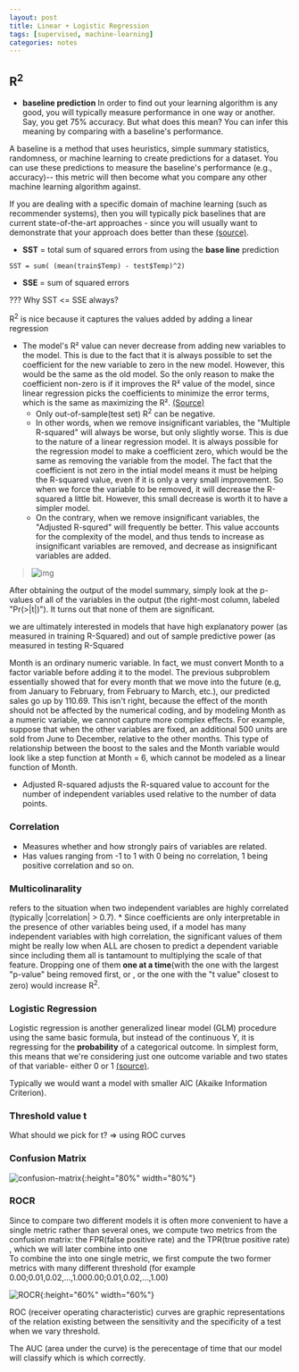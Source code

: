 ```yaml
---
layout: post
title: Linear + Logistic Regression
tags: [supervised, machine-learning]
categories: notes
---
```


## R<sup>2</sup>

* **baseline prediction** In order to find out your learning algorithm is any good, you will typically measure performance in one way or another. Say, you get 75% accuracy. But what does this mean? You can infer this meaning by comparing with a baseline's performance. 

A baseline is a method that uses heuristics, simple summary statistics, randomness, or machine learning to create predictions for a dataset. You can use these predictions to measure the baseline's performance (e.g., accuracy)-- this metric will then become what you compare any other machine learning algorithm against.

If you are dealing with a specific domain of machine learning (such as recommender systems), then you will typically pick baselines that are current state-of-the-art approaches - since you will usually want to demonstrate that your approach does better than these [(source)][3].

* **SST** = total sum of squared errors
from using the **base line** prediction

```
SST = sum( (mean(train$Temp) - test$Temp)^2)
```

* **SSE** = sum of squared errors

??? Why SST <= SSE always? 

R<sup>2</sup> is nice because it captures the values added by adding a linear regression
 
* The model's R² value can never decrease from adding new variables to the model. This is due to the fact that it is always possible to set the coefficient for the new variable to zero in the new model. However, this would be the same as the old model. So the only reason to make the coefficient non-zero is if it improves the R² value of the model, since linear regression picks the coefficients to minimize the error terms, which is the same as maximizing the R². [(Source)][1]
    * Only out-of-sample(test set) R<sup>2</sup> can be negative.
    * In other words, when we remove insignificant variables, the "Multiple R-squared" will always be worse, but only slightly worse. This is due to the nature of a linear regression model. It is always possible for the regression model to make a coefficient zero, which would be the same as removing the variable from the model. The fact that the coefficient is not zero in the intial model means it must be helping the R-squared value, even if it is only a very small improvement. So when we force the variable to be removed, it will decrease the R-squared a little bit. However, this small decrease is worth it to have a simpler model.
    * On the contrary, when we remove insignificant variables, the "Adjusted R-squred" will frequently be better. This value accounts for the complexity of the model, and thus tends to increase as insignificant variables are removed, and decrease as insignificant variables are added.
> ![img](../../img/post-img/supervised/linear-reg/1.png)

After obtaining the output of the model summary, simply look at the p-values of all of the variables in the output (the right-most column, labeled "Pr(>|t|)"). It turns out that none of them are significant.

 we are ultimately interested in models that have high explanatory power (as measured in training R-Squared) and out of sample predictive power (as measured in testing R-Squared

 Month is an ordinary numeric variable. In fact, we must convert Month to a factor variable before adding it to the model. The previous subproblem essentially showed that for every month that we move into the future (e.g, from January to February, from February to March, etc.), our predicted sales go up by 110.69. This isn't right, because the effect of the month should not be affected by the numerical coding, and by modeling Month as a numeric variable, we cannot capture more complex effects. For example, suppose that when the other variables are fixed, an additional 500 units are sold from June to December, relative to the other months. This type of relationship between the boost to the sales and the Month variable would look like a step function at Month = 6, which cannot be modeled as a linear function of Month.



* Adjusted R-squared adjusts the R-squared value to account for the number of independent variables used relative to the number of data points.

### Correlation
* Measures whether and how strongly pairs of variables are related.
* Has values ranging from -1 to 1 with 0 being no correlation, 1 being positive correlation and so on.

### Multicolinarality
refers to the situation when two independent variables are highly correlated (typically |correlation| > 0.7).
    * Since coefficients are only interpretable in the presence of other variables being used, if a model has many independent variables with high correlation, the significant values of them might be really low when ALL are chosen to predict a dependent variable since including them all is tantamount to multiplying the scale of that feature. Dropping one of them **one at a time**(with the one with the largest "p-value" being removed first, or , or the one with the "t value" closest to zero) would increase R<sup>2</sup>. 
### Logistic Regression 
Logistic regression is another generalized linear model (GLM) procedure using the same basic formula, but instead of the continuous Y, it is regressing for the **probability** of a categorical outcome. In simplest form, this means that we're considering just one outcome variable and two states of that variable- either 0 or 1 [(source)][2].

Typically we would want a model with smaller AIC (Akaike Information Criterion).
### Threshold value t

What should we pick for t? => using ROC curves 

### Confusion Matrix 

![confusion-matrix](../../img/post-img/supervised/linear-reg/3.png){:height="80%" width="80%"}


### ROCR
Since to compare two different models it is often more convenient to have a single metric rather than several ones, we compute two metrics from the confusion matrix: the FPR(false positive rate) and the TPR(true positive rate) , which we will later combine into one
<br>To combine the into one single metric, we first compute the two former metrics with many different threshold (for example 0.00;0.01,0.02,…,1.000.00;0.01,0.02,…,1.00) 

![ROCR](../../img/post-img/supervised/linear-reg/2.png){:height="60%" width="60%"}

ROC (receiver operating characteristic) curves are graphic representations of the relation existing between the sensitivity and the specificity of a test when we vary threshold. 

The AUC (area under the curve) is the perecentage of time that our model will classify which is which correctly.

[1]: https://www.edx.org/course/analytics-edge-mitx-15-071x-3
[2]: https://stats.stackexchange.com/a/29326/165795
[3]: https://www.quora.com/What-does-baseline-mean-in-machine-learning/answer/Neal-Lathia?srid=ugxJO